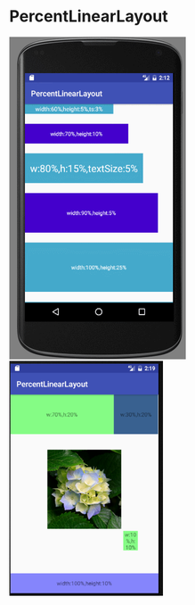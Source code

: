 # PercentLinearLayout
![image](https://github.com/LiaoJianKui/PercentLinearLayout/raw/master/linear.png)
![image](https://github.com/LiaoJianKui/PercentLinearLayout/raw/master/relative.png)